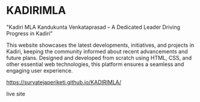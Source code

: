 # KADIRIMLA

"Kadiri MLA Kandukunta Venkataprasad – A Dedicated Leader Driving Progress in Kadiri"

This website showcases the latest developments, initiatives, and projects in Kadiri, keeping the community informed about recent advancements and future plans. Designed and developed from scratch using HTML, CSS, and other essential web technologies, this platform ensures a seamless and engaging user experience.

https://suryatejaperiketi.github.io/KADIRIMLA/

live site
